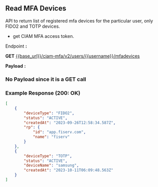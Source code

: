 ## Read MFA Devices
API to return list of registered mfa devices for the particular user, only FIDO2 and TOTP devices.

- get CIAM MFA access token. 

<!--
type: tab
titles: Request, Response
-->

Endpoint **:**

**GET** [{{base_url}}/ciam-mfa/v2/users/{{username}}/mfadevices](../api/?type=get&path=/users/{username}/mfadevices&version=2.0.0)

**Payload** **:**

### No Payload since it is a GET call

<!--
type: tab
-->

### Example Response (200: OK)
```json
[
    {
        "deviceType": "FIDO2",
        "status": "ACTIVE",
        "createdAt": "2023-09-26T12:58:34.587Z",
        "rp": {
            "id": "app.fiserv.com",
            "name": "fiserv"
        }
    },
    {
        "deviceType": "TOTP",
        "status": "ACTIVE",
        "deviceName": "samsung",
        "createdAt": "2023-10-11T06:09:48.563Z"
    }
]

```
<!-- type: tab-end -->